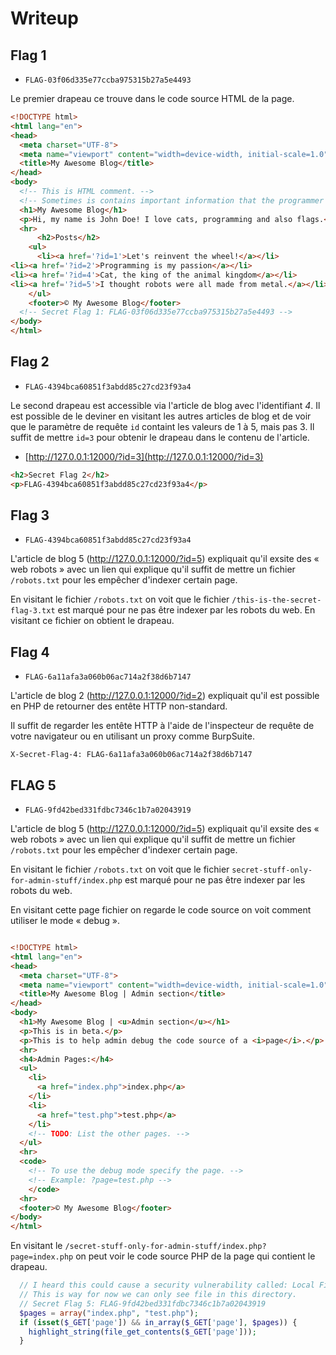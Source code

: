 # Writeup

## Flag 1

- `FLAG-03f06d335e77ccba975315b27a5e4493`

Le premier drapeau ce trouve dans le code source HTML de la page.

```html
<!DOCTYPE html>
<html lang="en">
<head>
  <meta charset="UTF-8">
  <meta name="viewport" content="width=device-width, initial-scale=1.0">
  <title>My Awesome Blog</title>
</head>
<body>
  <!-- This is HTML comment. -->
  <!-- Sometimes is contains important information that the programmer might have left. -->
  <h1>My Awesome Blog</h1>
  <p>Hi, my name is John Doe! I love cats, programming and also flags.</p>
  <hr>
      <h2>Posts</h2>
    <ul>
      <li><a href='?id=1'>Let's reinvent the wheel!</a></li>
<li><a href='?id=2'>Programming is my passion</a></li>
<li><a href='?id=4'>Cat, the king of the animal kingdom</a></li>
<li><a href='?id=5'>I thought robots were all made from metal.</a></li>
    </ul>
    <footer>© My Awesome Blog</footer>
  <!-- Secret Flag 1: FLAG-03f06d335e77ccba975315b27a5e4493 -->
</body>
</html>
```

## Flag 2

- `FLAG-4394bca60851f3abdd85c27cd23f93a4`

Le second drapeau est accessible via l'article de blog avec l'identifiant _4_. Il est possible de le deviner en visitant les autres articles de blog et de voir que le paramètre de requête `id` containt les valeurs de 1 à 5, mais pas 3. Il suffit de mettre `id=3` pour obtenir le drapeau dans le contenu de l'article.

- [http://127.0.0.1:12000/?id=3](http://127.0.0.1:12000/?id=3)

```html
<h2>Secret Flag 2</h2>
<p>FLAG-4394bca60851f3abdd85c27cd23f93a4</p>
```

## Flag 3

- `FLAG-4394bca60851f3abdd85c27cd23f93a4`

L'article de blog 5 (http://127.0.0.1:12000/?id=5) expliquait qu'il exsite des « web robots » avec un lien qui explique qu'il suffit de mettre un fichier `/robots.txt` pour les empêcher d'indexer certain page.

En visitant le fichier `/robots.txt` on voit que le fichier `/this-is-the-secret-flag-3.txt` est marqué pour ne pas être indexer par les robots du web. En visitant ce fichier on obtient le drapeau.

## Flag 4

- `FLAG-6a11afa3a060b06ac714a2f38d6b7147`

L'article de blog 2 (http://127.0.0.1:12000/?id=2) expliquait qu'il est possible en PHP de retourner des entête HTTP non-standard.

Il suffit de regarder les entête HTTP à l'aide de l'inspecteur de requête de votre navigateur ou en utilisant un proxy comme BurpSuite.

```
X-Secret-Flag-4: FLAG-6a11afa3a060b06ac714a2f38d6b7147
```

## FLAG 5

- `FLAG-9fd42bed331fdbc7346c1b7a02043919`

L'article de blog 5 (http://127.0.0.1:12000/?id=5) expliquait qu'il exsite des « web robots » avec un lien qui explique qu'il suffit de mettre un fichier `/robots.txt` pour les empêcher d'indexer certain page.

En visitant le fichier `/robots.txt` on voit que le fichier `secret-stuff-only-for-admin-stuff/index.php` est marqué pour ne pas être indexer par les robots du web. 

En visitant cette page fichier on regarde le code source on voit comment utiliser le mode « debug ».

```html

<!DOCTYPE html>
<html lang="en">
<head>
  <meta charset="UTF-8">
  <meta name="viewport" content="width=device-width, initial-scale=1.0">
  <title>My Awesome Blog | Admin section</title>
</head>
<body>
  <h1>My Awesome Blog | <u>Admin section</u></h1>
  <p>This is in beta.</p>
  <p>This is to help admin debug the code source of a <i>page</i>.</p>
  <hr>
  <h4>Admin Pages:</h4>
  <ul>
    <li>
      <a href="index.php">index.php</a>
    </li>
    <li>
      <a href="test.php">test.php</a>
    </li>
    <!-- TODO: List the other pages. -->
  </ul>
  <hr>
  <code>
    <!-- To use the debug mode specify the page. -->
    <!-- Example: ?page=test.php -->
    </code>
  <hr>
  <footer>© My Awesome Blog</footer>
</body>
</html>

```

En visitant le `/secret-stuff-only-for-admin-stuff/index.php?page=index.php` on peut voir le code source PHP de la page qui contient le drapeau.

```php
  // I heard this could cause a security vulnerability called: Local File Inclusion (LFI).
  // This is way for now we can only see file in this directory.
  // Secret Flag 5: FLAG-9fd42bed331fdbc7346c1b7a02043919
  $pages = array("index.php", "test.php");
  if (isset($_GET['page']) && in_array($_GET['page'], $pages)) {
    highlight_string(file_get_contents($_GET['page']));
  }
```

